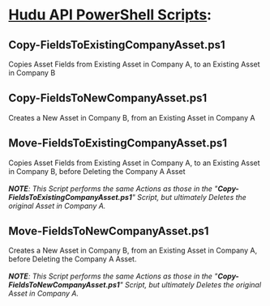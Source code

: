 # **<u>Hudu API PowerShell Scripts</u>**:

## **Copy-FieldsToExistingCompanyAsset.ps1**<br>
Copies Asset Fields from Existing Asset in Company A, to an Existing Asset in Company B<br>

## **Copy-FieldsToNewCompanyAsset.ps1**<br>
Creates a New Asset in Company B, from an Existing Asset in Company A<br>

## **Move-FieldsToExistingCompanyAsset.ps1**<br>
Copies Asset Fields from Existing Asset in Company A, to an Existing Asset in Company B, before Deleting the Company A Asset<br>
<br>
***NOTE**: This Script performs the same Actions as those in the "**Copy-FieldsToExistingCompanyAsset.ps1**" Script, but ultimately Deletes the original Asset in Company A.*

## **Move-FieldsToNewCompanyAsset.ps1**<br>
Creates a New Asset in Company B, from an Existing Asset in Company A, before Deleting the Company A Asset.<br>
<br>
***NOTE**: This Script performs the same Actions as those in the "**Copy-FieldsToNewCompanyAsset.ps1**" Script, but ultimately Deletes the original Asset in Company A.*
